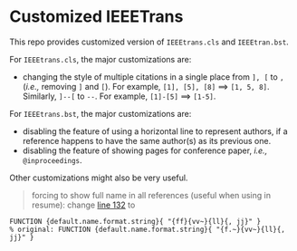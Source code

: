 # Customized IEEETrans

This repo provides customized version of `IEEEtrans.cls` and 
`IEEEtran.bst`.

For `IEEEtrans.cls`, the major customizations are:
+ changing the style of multiple citations in a single place from `], [` to `, ` (_i.e.,_ removing 
`]` and `[`). For example, `[1], [5], [8]` ==> `[1, 5, 8]`. Similarly, 
`]--[` to `--`. For example, `[1]-[5]` ==> `[1-5]`.

For `IEEEtrans.bst`, the major customizations are:
+ disabling the feature of 
using a horizontal line to represent authors, if a reference happens to have the same author(s) as its previous one. 
+ disabling the feature of showing pages for conference paper, _i.e.,_ `@inproceedings`.


Other customizations might also be very useful.

> forcing to show full name in all references (useful when using in resume): change [line 132](https://github.com/lgong30/customized-IEEETrans/blob/master/IEEEtran.bst#L132) to  
  
  ```TeX
  FUNCTION {default.name.format.string}{ "{ff}{vv~}{ll}{, jj}" }
  % original: FUNCTION {default.name.format.string}{ "{f.~}{vv~}{ll}{, jj}" }
  ```

